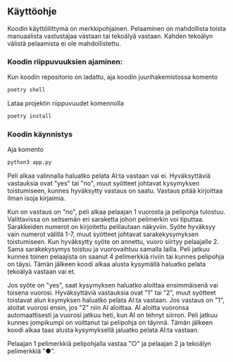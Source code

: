 
## Käyttöohje

Koodin käyttöliittymä on merkkipohjainen. Pelaaminen on mahdollista toista manuaalista vastustajaa vastaan tai tekoälyä vastaan. Kahden tekoälyn välistä pelaamista ei ole mahdollistettu. 

### Koodin riippuvuuksien ajaminen:

Kun koodin repositorio on ladattu, aja koodin juurihakemistossa komento

```bash
poetry shell
```
Lataa projektin riippuvuudet komennolla

```bash
poetry install 
```

### Koodin käynnistys

Aja komento 

```bash
python3 app.py
```

Peli alkaa valinnalla haluatko pelata AI:ta vastaan vai ei. Hyväksyttäviä vastauksia ovat "yes" tai "no", 
muut syötteet johtavat kysymyksen toistumiseen, kunnes hyväksytty vastaus on saatu. Vastaus pitää kirjoittaa ilman isoja kirjaimia.

Kun on vastaus on "no", peli alkaa pelaajan 1 vuorosta ja pelipohja tulostuu. Valittavissa on seitsemän eri saraketta johon pelimerkin voi tiputtaa.
Sarakkeiden numerot on kirjoitettu pelilautaan näkyviin. Syöte hyväksyy vain numerot välillä 1-7, muut syötteet johtavat sarakekysymyksen toistumiseen.
Kun hyväksytty syöte on annettu, vuoro siirtyy pelaajalle 2. Sama sarakekysymys toistuu ja vuorovaihtuu samalla lailla. 
Peli jatkuu kunnes toinen pelaajista on saanut 4 pelimerkkiä riviin tai kunnes pelipohja on täysi. 
Tämän jälkeen koodi alkaa alusta kysymällä haluatko pelata tekoälyä vastaan vai et.

Jos syöte on "yes", saat kysymyksen haluatko aloittaa ensimmäisenä vai toisena vuorosi. 
Hyväksyttäviä vastauksia ovat "1" tai "2", muut syötteet toistavat alun ksymyksen haluatko pelata AI:ta vastaan.
Jos vastaus on "1", aloitat vuorosi ensin, jos "2" niin AI aloittaa. AI aloitta vuoronsa automaattisesti ja vuorosi jatkuu heti, kun AI on tehnyt siirron.
Peli jatkuu kunnes jompikumpi on voittanut tai pelipohja on täynnä. Tämän jälkeen koodi alkaa taas alusta kysymyksellä jaluatko pelata AI:ta vastaan.

Pelaajan 1 pelimerkkiä pelipohjalla vastaa "○" ja pelaajan 2 ja tekoälyn pelimerkkiä "●".

